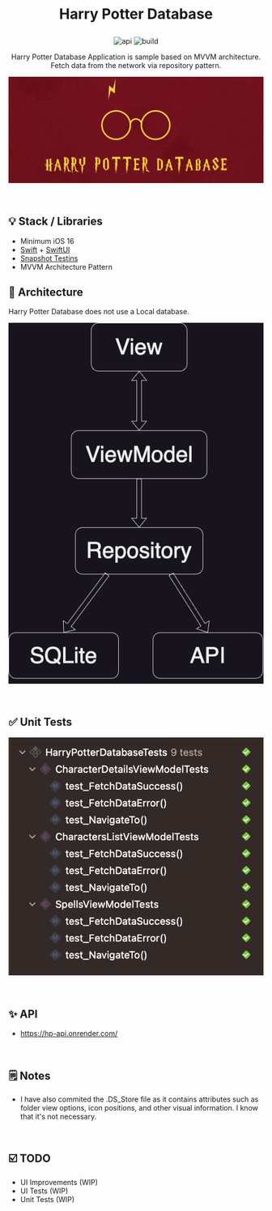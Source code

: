 # <p align="center">Harry Potter Database</p>

<p align="center">
<img alt="api" src="https://img.shields.io/badge/API-16%2B-green?logo=ios"/>
<img alt="build" src="https://img.shields.io/badge/SWIFT-5%2B-green?logo=swift"/>
</p>

<p align="center">Harry Potter Database Application is sample based on MVVM architecture.</br>
Fetch data from the network via repository pattern.</p>

![logo](https://github.com/konstantinosrizos/HarryPotterDatabase/blob/main/Preview/HarryPotterDatabaseLogo.png)

<br>

## 💡 Stack / Libraries
- Minimum iOS 16
- [Swift](https://developer.apple.com/swift/) + [SwiftUI](https://developer.apple.com/xcode/swiftui/)
- [Snapshot Testins](https://github.com/pointfreeco/swift-snapshot-testing#installation)
- MVVM Architecture Pattern

## 💎 Architecture

Harry Potter Database does not use a Local database.

![architecture](https://github.com/konstantinosrizos/HarryPotterDatabase/blob/main/Preview/MVVMArchitecture.png)

<br>

## ✅ Unit Tests

![architecture](https://github.com/konstantinosrizos/HarryPotterDatabase/blob/main/Preview/UnitTests.png)

<br>

## ✨ API

- https://hp-api.onrender.com/

<br>

## 🗒️ Notes

- I have also commited the .DS_Store file as it contains attributes such as folder view options, icon positions, and other visual information. I know that it's not necessary.

<br>

## ☑️ TODO

- UI Improvements (WIP)
- UI Tests (WIP)
- Unit Tests (WIP)

